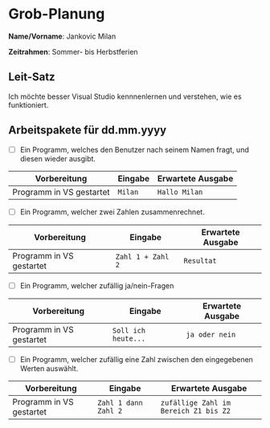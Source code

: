 # Grob-Planung

**Name/Vorname**: Jankovic Milan

**Zeitrahmen**: Sommer- bis Herbstferien

## Leit-Satz

Ich möchte besser Visual Studio kennnenlernen und verstehen, wie es funktioniert.

## Arbeitspakete für dd.mm.yyyy

- [ ] Ein Programm, welches den Benutzer nach seinem Namen fragt, und diesen wieder ausgibt. 

| Vorbereitung             | Eingabe | Erwartete Ausgabe |
| ------------------------ | ------- | ----------------- |
| Programm in VS gestartet | `Milan` | `Hallo Milan`     |

- [ ] Ein Programm, welcher zwei Zahlen zusammenrechnet.

| Vorbereitung             | Eingabe           | Erwartete Ausgabe |
| ------------------------ | ----------------- | ----------------- |
| Programm in VS gestartet | `Zahl 1 + Zahl 2` | `Resultat`        |

- [ ] Ein Programm, welcher zufällig ja/nein-Fragen

| Vorbereitung             | Eingabe             | Erwartete Ausgabe |
| ------------------------ | ------------------- | ----------------- |
| Programm in VS gestartet | `Soll ich heute...` | `ja oder nein`    |

- [ ] Ein Programm, welcher zufällig eine Zahl zwischen den eingegebenen Werten auswählt.

| Vorbereitung             | Eingabe              | Erwartete Ausgabe                     |
| ------------------------ | -------------------- | ------------------------------------- |
| Programm in VS gestartet | `Zahl 1 dann Zahl 2` | `zufällige Zahl im Bereich Z1 bis Z2` |